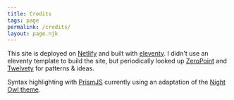 ```yaml
---
title: Credits
tags: page
permalink: /credits/
layout: page.njk
---
```


This site is deployed on [Netlify](https://netlify.com) and built with [eleventy](https://www.11ty.dev/). I didn't use an eleventy template to build the site, but periodically looked up [ZeroPoint](https://getzeropoint.com/) and [Twelvety](https://github.com/gregives/Twelvety) for patterns & ideas.

Syntax highlighting with [PrismJS](https://prismjs.com/) currently using an adaptation of the [Night Owl theme](https://github.com/PrismJS/prism-themes/blob/master/themes/prism-night-owl.css).
